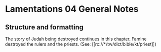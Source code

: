 # Lamentations 04 General Notes
## Structure and formatting

The story of Judah being destroyed continues in this chapter. Famine destroyed the rulers and the priests. (See: [[rc://*/tw/dict/bible/kt/priest]])